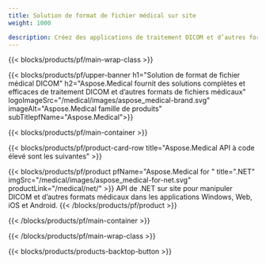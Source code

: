 ```yaml
---
title: Solution de format de fichier médical sur site 
weight: 1000

description: Créez des applications de traitement DICOM et d’autres formats médicaux à l’aide des API Aspose Medical On-Premise
---
```


{{< blocks/products/pf/main-wrap-class >}}

{{< blocks/products/pf/upper-banner h1="Solution de format de fichier médical DICOM" h2="Aspose.Medical fournit des solutions complètes et efficaces de traitement DICOM et d’autres formats de fichiers médicaux" logoImageSrc="/medical/images/aspose_medical-brand.svg" imageAlt="Aspose.Medical famille de produits" subTitlepfName="Aspose.Medical">}}

{{< blocks/products/pf/main-container >}}

{{< blocks/products/pf/product-card-row title="Aspose.Medical API à code élevé sont les suivantes" >}}

{{< blocks/products/pf/product pfName="Aspose.Medical for " title=".NET" imgSrc="/medical/images/aspose_medical-for-net.svg" productLink="/medical/net/" >}}
API de .NET sur site pour manipuler DICOM et d’autres formats médicaux dans les applications Windows, Web, iOS et Android.
{{< /blocks/products/pf/product >}}

{{< /blocks/products/pf/main-container >}}

{{< /blocks/products/pf/main-wrap-class >}}

{{< blocks/products/products-backtop-button >}}